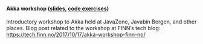 #### Akka workshop ([slides](arild.github.com/akka-workshop), [code exercises](github.com/arild/akka-workshop))
Introductory workshop to Akka held at JavaZone, Javabin Bergen, and other places. Blog post related to the workshop at FINN’s tech blog: https://tech.finn.no/2017/10/17/akka-workshop-finn-no/
